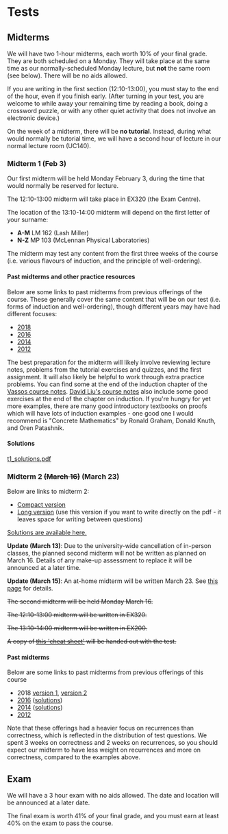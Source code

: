 # Tests

## Midterms

We will have two 1-hour midterms, each worth 10% of your final grade. They are both scheduled on a Monday. They will take place at the same time as our normally-scheduled Monday lecture, but **not** the same room (see below). There will be no aids allowed.

If you are writing in the first section (12:10-13:00), you must stay to the end of the hour, even if you finish early. (After turning in your test, you are welcome to while away your remaining time by reading a book, doing a crossword puzzle, or with any other quiet activity that does not involve an electronic device.)

On the week of a midterm, there will be **no tutorial**. Instead, during what would normally be tutorial time, we will have a second hour of lecture in our normal lecture room (UC140).

### Midterm 1 (Feb 3)

Our first midterm will be held Monday February 3, during the time that would normally be reserved for lecture.

The 12:10-13:00 midterm will take place in EX320 (the Exam Centre). 

The location of the 13:10-14:00 midterm will depend on the first letter of your surname:

* **A-M** LM 162 (Lash Miller)
* **N-Z** MP 103 (McLennan Physical Laboratories)

The midterm may test any content from the first three weeks of the course (i.e. various flavours of induction, and the principle of well-ordering).

#### Past midterms and other practice resources

Below are some links to past midterms from previous offerings of the course. These generally cover the same content that will be on our test (i.e. forms of induction and well-ordering), though different years may have had different focuses:

* [2018](https://www.teach.cs.toronto.edu/~heap/Old/236/F18/t1_v2_solution.pdf)
* [2016](https://www.teach.cs.toronto.edu/~heap/Old/236/F18/OldTests/t1a.pdf)
* [2014](http://www.cdf.toronto.edu/~heap/Old/236/F14/t1b-sol.pdf)
* [2012](http://www.cdf.toronto.edu/~heap/Old/236/F12/mt1a-sol.pdf)

The best preparation for the midterm will likely involve reviewing lecture notes, problems from the tutorial exercises and quizzes, and the first assignment. It will also likely be helpful to work through extra practice problems. You can find some at the end of the induction chapter of the [Vassos course notes](http://www.cs.toronto.edu/~vassos/b36-notes/notes.pdf). [David Liu's course notes](https://www.cs.toronto.edu/~david/courses/csc236_w14/resources/notes.pdf) also include some good exercises at the end of the chapter on induction. If you're hungry for yet more examples, there are many good introductory textbooks on proofs which will have lots of induction examples - one good one I would recommend is "Concrete Mathematics" by Ronald Graham, Donald Knuth, and Oren Patashnik.

#### Solutions

[t1_solutions.pdf](../misc/t1_solutions.pdf)

### Midterm 2 <s>(March 16)</s> (March 23)

Below are links to midterm 2:

* [Compact version](misc/t2_compact.pdf)
* [Long version](misc/t2_long.pdf) (use this version if you want to write directly on the pdf - it leaves space for writing between questions)

[Solutions are available here.](misc/t2_solutions.pdf)

**Update (March 13)**: Due to the university-wide cancellation of in-person classes, the planned second midterm will not be written as planned on March 16. Details of any make-up assessment to replace it will be announced at a later time.

**Update (March 15)**: An at-home midterm will be written March 23. See [this page](../last3weeks/) for details.

<s>The second midterm will be held Monday March 16.

The 12:10-13:00 midterm will be written in EX320.

The 13:10-14:00 midterm will be written in EX200.

A copy of [this 'cheat sheet'](misc/t2_cheatsheet.pdf) will be handed out with the test.</s>

#### Past midterms

Below are some links to past midterms from previous offerings of this course

* 2018 [version 1](https://www.teach.cs.toronto.edu/~heap/Old/236/F18/t2_v1_sol.pdf), [version 2](https://www.teach.cs.toronto.edu/~heap/Old/236/F18/t2_v2_sol.pdf)
* [2016](https://www.teach.cs.toronto.edu/~heap/Old/236/F18/OldTests/t2b2016.pdf) ([solutions](https://www.teach.cs.toronto.edu/~heap/Old/236/F18/OldTests/t2b2016-sol.pdf))
* [2014](https://www.teach.cs.toronto.edu/~heap/Old/236/F18/OldTests/t2b.pdf) ([solutions](https://www.teach.cs.toronto.edu/~heap/Old/236/F18/OldTests/t2b-sol.pdf))
* [2012](https://www.teach.cs.toronto.edu/~heap/Old/236/F18/OldTests/mt2a-sol.pdf)

Note that these offerings had a heavier focus on recurrences than correctness, which is reflected in the distribution of test questions. We spent 3 weeks on correctness and 2 weeks on recurrences, so you should expect our midterm to have less weight on recurrences and more on correctness, compared to the examples above.

## Exam

We will have a 3 hour exam with no aids allowed. The date and location will be announced at a later date.

The final exam is worth 41% of your final grade, and you must earn at least 40% on the exam to pass the course.
